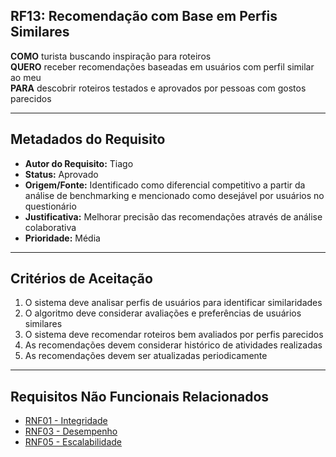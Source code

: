 ## RF13: Recomendação com Base em Perfis Similares

**COMO** turista buscando inspiração para roteiros  
**QUERO** receber recomendações baseadas em usuários com perfil similar ao meu  
**PARA** descobrir roteiros testados e aprovados por pessoas com gostos parecidos

---

## Metadados do Requisito

- **Autor do Requisito:** Tiago
- **Status:** Aprovado
- **Origem/Fonte:** Identificado como diferencial competitivo a partir da análise de benchmarking e mencionado como desejável por usuários no questionário
- **Justificativa:** Melhorar precisão das recomendações através de análise colaborativa
- **Prioridade:** Média

---

## Critérios de Aceitação

1. O sistema deve analisar perfis de usuários para identificar similaridades
2. O algoritmo deve considerar avaliações e preferências de usuários similares
3. O sistema deve recomendar roteiros bem avaliados por perfis parecidos
4. As recomendações devem considerar histórico de atividades realizadas
5. As recomendações devem ser atualizadas periodicamente

---

## Requisitos Não Funcionais Relacionados

- [RNF01 - Integridade](../non_functional/RNF01.md)
- [RNF03 - Desempenho](../non_functional/RNF03.md)
- [RNF05 - Escalabilidade](../non_functional/RNF05.md)
